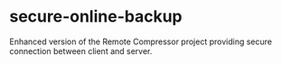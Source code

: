 # secure-online-backup
Enhanced version of the Remote Compressor project providing secure connection between client and server.
